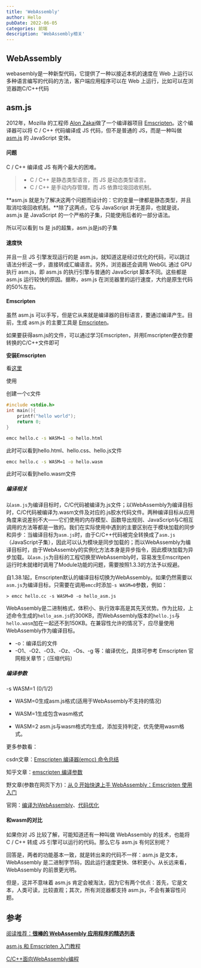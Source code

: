 ```yaml
---
title: 'WebAssembly'
author: Hello
pubDate: 2022-06-05
categories: 前端
description: 'WebAssembly相关'
---
```


## WebAssembly

webasembly是一种新型代码，它提供了一种以接近本机的速度在 Web 上运行以多种语言编写的代码的方法，客户端应用程序可以在 Web 上运行，比如可以在浏览器跑C/C++代码



## asm.js

2012年，Mozilla 的工程师 [Alon Zakai](https://github.com/kripken)做了一个编译器项目 [Emscripten](https://github.com/kripken/emscripten)。这个编译器可以将 C / C++ 代码编译成 JS 代码，但不是普通的 JS，而是一种叫做 [asm.js](http://asmjs.org/) 的 JavaScript 变体。



#### 问题

C / C++ 编译成 JS 有两个最大的困难。

> - C / C++ 是静态类型语言，而 JS 是动态类型语言。
> - C / C++ 是手动内存管理，而 JS 依靠垃圾回收机制。

**asm.js 就是为了解决这两个问题而设计的：它的变量一律都是静态类型，并且取消垃圾回收机制。**除了这两点，它与 JavaScript 并无差异，也就是说，asm.js 是 JavaScript 的一个严格的子集，只能使用后者的一部分语法。

所以可以看到 ts 是 js的超集，asm.js是js的子集



#### 速度快

并且一旦 JS 引擎发现运行的是 asm.js，就知道这是经过优化的代码，可以跳过语法分析这一步，直接转成汇编语言。另外，浏览器还会调用 WebGL 通过 GPU 执行 asm.js，即 asm.js 的执行引擎与普通的 JavaScript 脚本不同。这些都是 asm.js 运行较快的原因。据称，asm.js 在浏览器里的运行速度，大约是原生代码的50%左右。



#### Emscripten

虽然 asm.js 可以手写，但是它从来就是编译器的目标语言，要通过编译产生。目前，生成 asm.js 的主要工具是 [Emscripten](http://emscripten.org/)。

如果要获得asm.js的文件，可以通过学习Emscripten，并用Emscripten便衣你要转换的C/C++文件即可



**安装Emscripten**

看[这里](https://emscripten.org/docs/getting_started/downloads.html)



使用

创建一个c文件

```c
#include <stdio.h>
int main(){
	printf("hello world");
	return 0;
} 

```



```sh
emcc hello.c -s WASM=1 -o hello.html
```

此时可以看到hello.html、hello.css、hello.js文件



```sh
emcc hello.c -s WASM=1 -o hello.wasm
```

此时可以看到hello.wasm文件



##### 编译相关

以`asm.js`为编译目标时，C/C代码被编译为.js文件；以WebAssembly为编译目标时，C/C代码被编译为.wasm文件及对应的.js胶水代码文件。两种编译目标从应用角度来说差别不大——它们使用的内存模型、函数导出规则、JavaScript与C相互调用的方法等都是一致的。我们在实际使用中遇到的主要区别在于模块加载的同步和异步：当编译目标为`asm.js`时，由于C/C++代码被完全转换成了`asm.js`（JavaScript子集），因此可以认为模块是同步加载的；而以WebAssembly为编译目标时，由于WebAssembly的实例化方法本身是异步指令，因此模块加载为异步加载。以`asm.js`为目标的工程切换至WebAssembly时，容易发生Emscritpen运行时未就绪时调用了Module功能的问题，需要按照1.3.3的方法予以规避。

自1.38.1起，Emscripten默认的编译目标切换为WebAssembly。如果仍然需要以`asm.js`为编译目标，只需要在调用`emcc`时添加`-s WASM=0`参数，例如：

```
> emcc hello.cc -s WASM=0 -o hello_asm.js
```

WebAssembly是二进制格式，体积小、执行效率高是其先天优势。作为比较，上述命令生成的`hello_asm.js`约300KB，而WebAssembly版本的`hello.js`与`hello.wasm`加在一起还不到150KB。在兼容性允许的情况下，应尽量使用WebAssembly作为编译目标。

- -o：编译后的文件
- -O1、-O2、-O3、-Oz、-Os、-g 等：编译优化，具体可参考 Emscripten 官网相关章节；（压缩代码）



##### 编译参数

-s WASM=1 (0/1/2)

- WASM=0生成asm.js格式(适用于WebAssembly不支持的情况)

- WASM=1生成包含wasm格式

- WASM=2 asm.js与wasm格式均生成，添加支持判定，优先使用wasm格式。

更多参数看：

csdn文章：[Emscripten 编译器(emcc) 命令总结](https://blog.csdn.net/wngzhem/article/details/105192706)

知乎文章：[emscripten 编译参数](https://zhuanlan.zhihu.com/p/608244339)

野文章(参数在网页下方)：[从 0 开始快速上手 WebAssembly：Emscripten 使用入门](https://www.infoq.cn/article/f6ai8wulyij4b3co7lvf)

官网：[编译为WebAssembly](https://emcc.zcopy.site/docs/compiling/webassembly/#compiler-output)、[代码优化](https://emcc.zcopy.site/docs/optimizing/optimizing-code/)





#### 和wasm的对比

如果你对 JS 比较了解，可能知道还有一种叫做 WebAssembly 的技术，也能将 C / C++ 转成 JS 引擎可以运行的代码。那么它与 asm.js 有何区别呢？

回答是，两者的功能基本一致，就是转出来的代码不一样：asm.js 是文本，WebAssembly 是二进制字节码，因此运行速度更快、体积更小。从长远来看，WebAssembly 的前景更光明。

但是，这并不意味着 asm.js 肯定会被淘汰，因为它有两个优点：首先，它是文本，人类可读，比较直观；其次，所有浏览器都支持 asm.js，不会有兼容性问题。



## 参考

[阅读推荐：**很棒的 WebAssembly 应用程序的精选列表**](https://github.com/mcuking/Awesome-WebAssembly-Applications/blob/master/README.md)

[asm.js 和 Emscripten 入门教程](https://www.ruanyifeng.com/blog/2017/09/asmjs_emscripten.html)

[C/C++面向WebAssembly编程 ](https://www.cntofu.com/book/150/zh/ch1-quick-guide/ch1-04-compile.md)